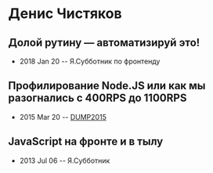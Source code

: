 # Денис Чистяков

## Долой рутину — автоматизируй это!
- 2018 Jan 20 -- Я.Субботник по фронтенду    
## Профилирование Node.JS или как мы разогнались с 400RPS до 1100RPS
- 2015 Mar 20 -- [DUMP2015](https://www.youtube.com/watch?v=HRO9Fe-rmAM)    
## JavaScript на фронте и в тылу
- 2013 Jul 06 -- Я.Субботник    
